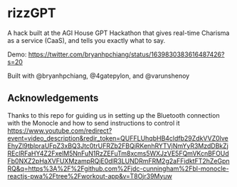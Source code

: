 # rizzGPT

A hack built at the AGI House GPT Hackathon that gives real-time Charisma as a service (CaaS), and tells you exactly what to say.

Demo: https://twitter.com/bryanhpchiang/status/1639830383616487426?s=20

Built with @bryanhpchiang, @4gatepylon, and @varunshenoy

## Acknowledgements

Thanks to this repo for guiding us in setting up the Bluetooth connection with the Monocle and how to send instructions to control it
https://www.youtube.com/redirect?event=video_description&redir_token=QUFFLUhqbHB4cldfb29ZdkVVZ0lveEhyZl9tblpraUFpZ3xBQ3Jtc0trUFRZb2FBQjRKenhRYTVjNmYyR3MzdDBkZjREclRFaHY4Z2FxelM5NnFuN1RzZEFuTm8xcms5WXJzVE5FQmVKcnBFOUdFb0NXZ2pHaXVFUXMzampRQjE0dlR3LUNDRmFRM2g2aFFidktFT2hZeGpnRQ&q=https%3A%2F%2Fgithub.com%2Fjdc-cunningham%2Fbl-monocle-reactjs-pwa%2Ftree%2Fworkout-app&v=T8Ojr39Myuw
